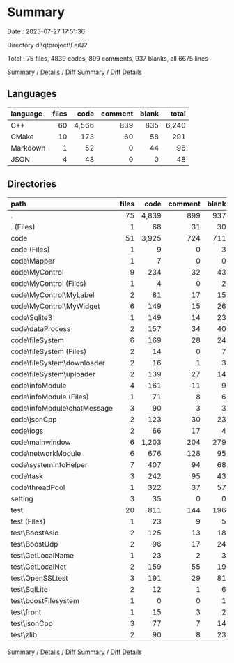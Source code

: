 # Summary

Date : 2025-07-27 17:51:36

Directory d:\\qtproject\\FeiQ2

Total : 75 files,  4839 codes, 899 comments, 937 blanks, all 6675 lines

Summary / [Details](details.md) / [Diff Summary](diff.md) / [Diff Details](diff-details.md)

## Languages
| language | files | code | comment | blank | total |
| :--- | ---: | ---: | ---: | ---: | ---: |
| C++ | 60 | 4,566 | 839 | 835 | 6,240 |
| CMake | 10 | 173 | 60 | 58 | 291 |
| Markdown | 1 | 52 | 0 | 44 | 96 |
| JSON | 4 | 48 | 0 | 0 | 48 |

## Directories
| path | files | code | comment | blank | total |
| :--- | ---: | ---: | ---: | ---: | ---: |
| . | 75 | 4,839 | 899 | 937 | 6,675 |
| . (Files) | 1 | 68 | 31 | 30 | 129 |
| code | 51 | 3,925 | 724 | 711 | 5,360 |
| code (Files) | 1 | 9 | 0 | 3 | 12 |
| code\\Mapper | 1 | 7 | 0 | 0 | 7 |
| code\\MyControl | 9 | 234 | 32 | 43 | 309 |
| code\\MyControl (Files) | 1 | 4 | 0 | 2 | 6 |
| code\\MyControl\\MyLabel | 2 | 81 | 17 | 15 | 113 |
| code\\MyControl\\MyWidget | 6 | 149 | 15 | 26 | 190 |
| code\\Sqlite3 | 1 | 149 | 14 | 23 | 186 |
| code\\dataProcess | 2 | 157 | 34 | 40 | 231 |
| code\\fileSystem | 6 | 169 | 28 | 24 | 221 |
| code\\fileSystem (Files) | 2 | 14 | 0 | 7 | 21 |
| code\\fileSystem\\downloader | 2 | 16 | 1 | 3 | 20 |
| code\\fileSystem\\uploader | 2 | 139 | 27 | 14 | 180 |
| code\\infoModule | 4 | 161 | 11 | 9 | 181 |
| code\\infoModule (Files) | 1 | 71 | 8 | 6 | 85 |
| code\\infoModule\\chatMessage | 3 | 90 | 3 | 3 | 96 |
| code\\jsonCpp | 2 | 123 | 30 | 23 | 176 |
| code\\logs | 2 | 66 | 17 | 4 | 87 |
| code\\mainwindow | 6 | 1,203 | 204 | 279 | 1,686 |
| code\\networkModule | 6 | 676 | 128 | 95 | 899 |
| code\\systemInfoHelper | 7 | 407 | 94 | 68 | 569 |
| code\\task | 3 | 242 | 95 | 43 | 380 |
| code\\threadPool | 1 | 322 | 37 | 57 | 416 |
| setting | 3 | 35 | 0 | 0 | 35 |
| test | 20 | 811 | 144 | 196 | 1,151 |
| test (Files) | 1 | 23 | 9 | 5 | 37 |
| test\\BoostAsio | 2 | 125 | 13 | 18 | 156 |
| test\\BoostUdp | 2 | 96 | 17 | 24 | 137 |
| test\\GetLocalName | 1 | 23 | 2 | 3 | 28 |
| test\\GetLocalNet | 2 | 159 | 55 | 19 | 233 |
| test\\OpenSSLtest | 3 | 191 | 29 | 81 | 301 |
| test\\SqlLite | 2 | 12 | 1 | 6 | 19 |
| test\\boostFilesystem | 1 | 0 | 0 | 1 | 1 |
| test\\front | 1 | 15 | 3 | 2 | 20 |
| test\\jsonCpp | 3 | 77 | 7 | 14 | 98 |
| test\\zlib | 2 | 90 | 8 | 23 | 121 |

Summary / [Details](details.md) / [Diff Summary](diff.md) / [Diff Details](diff-details.md)